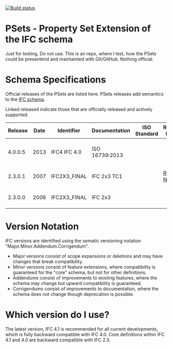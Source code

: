 [![Build status](https://ci.appveyor.com/api/projects/status/bg4xece75xits9yq/branch/master?svg=true)](https://ci.appveyor.com/project/klacol/psets/branch/master)


# PSets - Property Set Extension of the IFC schema

Just for testing, Do not use. This is an repo, where I test, how the PSets could be presentend and maintainted with Git/GitHub. Nothing official.

# Schema Specifications
Official releases of the PSets are listed here. PSets releases add semantics to the [IFC schema](https://github.com/buildingSMART/IFC).

Linked released indicate those that are officially released and actively supported.

Release	| Date |	Identifier  |	Documentation	 | ISO Standard |	Release Notes |	Summary
--------|------|--------------|----------------|--------------|---------|----------
4.0.0.5	| 2013 | IFC4	IFC 4.0 | ISO 16739:2013 |	||	Platform improvements with NURBS geometry.
2.3.0.1	| 2007 | IFC2X3_FINAL | IFC 2x3 TC1	   |   |[Release Notes](https://github.com/klacol/PSets/releases/tag/2.3.0.1)|		Documentation expansion and fixes.
2.3.0.0	| 2006 | IFC2X3_FINAL	| IFC 2x3	       |||	Extensions for presentation styling.

# Version Notation
IFC versions are identified using the sematic versioning notation "Major.Minor.Addendum.Corrigendum".

- Major versions consist of scope expansions or deletions and may have changes that break compatibility.
- Minor versions consist of feature extensions, where compatibility is guaranteed for the "core" schema, but not for other definitions.
- Addendums consist of improvements to existing features, where the schema may change but upward compatibility is guaranteed.
- Corrigendums consist of improvements to documentation, where the schema does not change though deprecation is possible.

# Which version do I use?
The latest version, IFC 4.1 is recommended for all current developments, which is fully backward compatible with IFC 4.0. Core definitions within IFC 4.1 and 4.0 are backward compatible with IFC 2.3.
